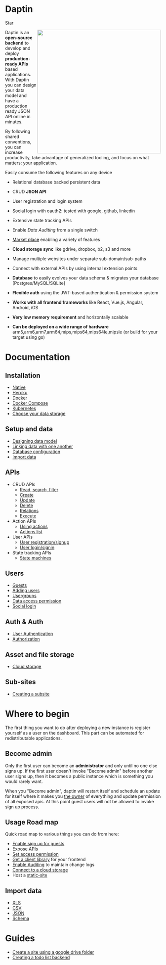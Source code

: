 Daptin
===

<a class="github-button" href="https://github.com/daptin/daptin" data-size="large" data-show-count="true" aria-label="Star daptin/daptin on GitHub">Star</a>


<img src="/images/logo.png" width="400" style="float: right"/>

Daptin is an **open-source backend** to develop and deploy **production-ready APIs** based applications. With Daptin you can design your data model and have a production ready JSON API online in minutes.

By following shared conventions, you can increase productivity, take advantage of generalized tooling, and focus on what matters: your application.


Easily consume the following features on any device

- Relational database backed persistent data
- CRUD **JSON API**
- User registration and login system
- Social login with oauth2: tested with google, github, linkedin
- Extensive state tracking APIs
- Enable *Data Auditing* from a single switch
- [Market place](https://github.com/daptin/market) enabling a variety of features
- **Cloud storage sync** like gdrive, dropbox, b2, s3 and more
- Manage multiple websites under separate sub-domain/sub-paths
- Connect with external APIs by using internal extension points

- **Database** to easily evolves your data schema & migrates your database [Postgres/MySQL/SQLite]
- **Flexible auth** using the JWT-based authentication & permission system
- **Works with all frontend frameworks** like React, Vue.js, Angular, Android, iOS
- **Very low memory requirement** and horizontally scalable
- **Can be deployed on a wide range of hardware** arm5,arm6,arm7,arm64,mips,mips64,mips64le,mipsle (or build for your target using go)


# Documentation

## Installation

- [Native](setting-up/native.md)
- [Heroku](setting-up/heroku.md)
- [Docker](setting-up/docker.md)
- [Docker Compose](setting-up/docker-compose.md)
- [Kubernetes](setting-up/kubernetes.md)
- [Choose your data storage](setting-up/database_configuration.md)

## Setup and data

- [Designing data model](setting-up/entities.md)
- [Linking data with one another](setting-up/entity_relations.md)
- [Database configuration](setting-up/database_configuration.md)
- [Import data](setting-up/data_import.md)

## APIs

- CRUD APIs
    - [Read, search, filter](apis/read.md)
    - [Create](apis/create.md)
    - [Update](apis/update.md)
    - [Delete](apis/delete.md)
    - [Relations](apis/relation.md)
    - [Execute](apis/execute.md)
- Action APIs
    - [Using actions](actions/actions.md)
    - [Actions list](actions/default_actions.md)
- User APIs
    - [User registration/signup](actions/signup.md)
    - [User login/signin](actions/signin.md)
- State tracking APIs
    - [State machines](state/machines.md)

## Users

- [Guests](auth/guests.md)
- [Adding users](auth/users.md)
- [Usergroups](auth/usergroups.md)
- [Data access permission](auth/permissions.md)
- [Social login](auth/social_login.md)

## Auth & Auth

- [User Authentication](auth/authentication.md)
- [Authorization](auth/authorization.md)

## Asset and file storage

- [Cloud storage](cloudstore/cloudstore.md)

## Sub-sites

- [Creating a subsite](subsite/subsite.md)


# Where to begin

The first thing you want to do after deploying a new instance is register yourself as a user on the dashboard. This part can be automated for redistributable applications.

## Become admin

Only the first user can become an **administrator** and only until no one else signs up. If the first user doesn't invoke "Become admin" before another user signs up, then it becomes a public instance which is something you would rarely want.

When you "Become admin", daptin will restart itself and schedule an update for itself where it makes you [the owner](/auth/authorization.md) of everything and update permission of all exposed apis. At this point guest users will not be allowed to invoke sign up process.

## Usage Road map

Quick road map to various things you can do from here:

* [Enable sign up for guests](/actions/signin.md)
* [Expose APIs](/setting-up/entities.md)
* [Set access permission](/auth/permissions.md)
* [Get a client library](http://jsonapi.org/implementations) for your frontend
* [Enable Auditing](/data-modeling/auditing.md) to maintain change logs
* [Connect to a cloud storage](/data-modeling/data_storage.md)
* Host a [static-site](/subsite/subsite.md)


## Import data

* [XLS](/actions/default_actions/#upload-xls)
* [CSV](/actions/default_actions/#upload-csv)
* [JSON](/actions/default_actions/#upload-json)
* [Schema](/actions/default_actions/#upload-schema)

# Guides

- [Create a site using a google drive folder](https://medium.com/@012parth/daptin-walk-through-oauth2-google-drive-subsites-and-grapejs-a6de27d9658a)
- [Creating a todo list backend](https://hackernoon.com/creating-a-todolist-backend-with-persistence-a1e8d7d39f62)

